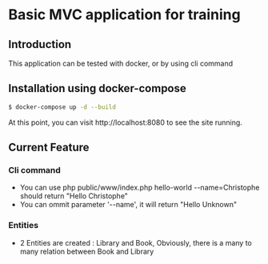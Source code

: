 # Basic MVC application for training

## Introduction

This application can be tested with docker, or by using cli command 
    

## Installation using docker-compose

```bash
$ docker-compose up -d --build
```

At this point, you can visit http://localhost:8080 to see the site running.


## Current Feature

### Cli command

- You can use php public/www/index.php hello-world --name=Christophe should return "Hello Christophe"
- You can ommit parameter '--name', it will return "Hello Unknown"

### Entities

- 2 Entities are created : Library and Book, Obviously, there is a many to many relation between Book and Library 